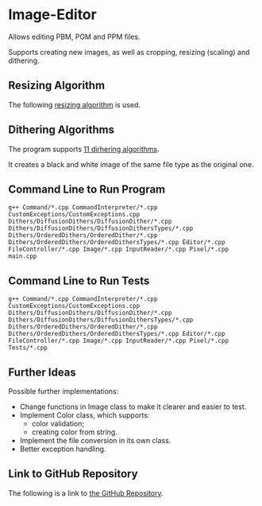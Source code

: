 # Image-Editor
Allows editing PBM, PGM and PPM files.

Supports creating new images, as well as cropping, resizing (scaling) and dithering.

## Resizing Algorithm
The following [resizing algorithm](https://courses.cs.vt.edu/~masc1044/L17-Rotation/ScalingNN.html) is used.

## Dithering Algorithms
The program supports [11 dirhering algorithms](https://tannerhelland.com/2012/12/28/dithering-eleven-algorithms-source-code.html).

It creates a black and white image of the same file type as the original one.

## Command Line to Run Program
```
g++ Command/*.cpp CommandInterpreter/*.cpp CustomExceptions/CustomExceptions.cpp Dithers/DiffusionDithers/DiffusionDither/*.cpp Dithers/DiffusionDithers/DiffusionDithersTypes/*.cpp Dithers/OrderedDithers/OrderedDither/*.cpp Dithers/OrderedDithers/OrderedDithersTypes/*.cpp Editor/*.cpp FileController/*.cpp Image/*.cpp InputReader/*.cpp Pixel/*.cpp main.cpp
```

## Command Line to Run Tests
```
g++ Command/*.cpp CommandInterpreter/*.cpp CustomExceptions/CustomExceptions.cpp Dithers/DiffusionDithers/DiffusionDither/*.cpp Dithers/DiffusionDithers/DiffusionDithersTypes/*.cpp Dithers/OrderedDithers/OrderedDither/*.cpp Dithers/OrderedDithers/OrderedDithersTypes/*.cpp Editor/*.cpp FileController/*.cpp Image/*.cpp InputReader/*.cpp Pixel/*.cpp Tests/*.cpp
```

## Further Ideas
Possible further implementations:
- Change functions in Image class to make it clearer and easier to test.
- Implement Color class, which supports:
  - color validation;
  - creating color from string.
- Implement the file conversion in its own class.
- Better exception handling.


## Link to GitHub Repository
The following is a link to [the GitHub Repository](https://github.com/ivtivan/Image-Editor).